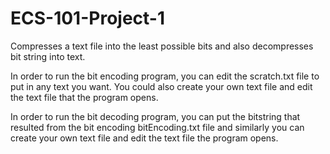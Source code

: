 # ECS-101-Project-1
Compresses a text file into the least possible bits and also decompresses bit string into text.

In order to run the bit encoding program, you can edit the scratch.txt file to put in any text you want. You could also create your own text file and edit the text file that the program opens.

In order to run the bit decoding program, you can put the bitstring that resulted from the bit encoding bitEncoding.txt file and similarly you can create your own text file and edit the text file the program opens.
